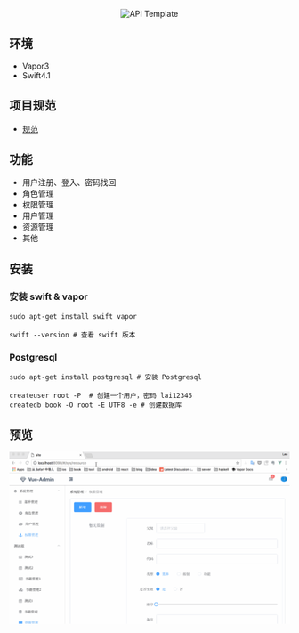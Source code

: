 <p align="center">
    <img src="https://user-images.githubusercontent.com/1342803/36623515-7293b4ec-18d3-11e8-85ab-4e2f8fb38fbd.png" width="320" alt="API Template">
    
</center>

## 环境

* Vapor3
* Swift4.1

## 项目规范

* [规范](https://github.com/vapor-community/styleguide)

## 功能

* 用户注册、登入、密码找回
* 角色管理
* 权限管理
* 用户管理
* 资源管理
* 其他

## 安装

### 安装 swift & vapor

```
sudo apt-get install swift vapor

swift --version # 查看 swift 版本
```

### Postgresql

```
sudo apt-get install postgresql # 安装 Postgresql

createuser root -P  # 创建一个用户，密码 lai12345
createdb book -O root -E UTF8 -e # 创建数据库
```


## 预览

![](https://github.com/OHeroJ/BookCoin/blob/master/slide2.gif)




